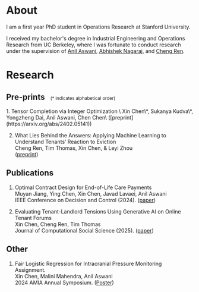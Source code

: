 # About
I am a first year PhD student in Operations Research at Stanford University. 

I received my bachelor's degree in Industrial Engineering and Operations Research from UC Berkeley, where I was fortunate to conduct research under the supervision of [Anil Aswani](https://vcresearch.berkeley.edu/faculty/anil-aswani), [Abhishek Nagaraj](https://www.abhishekn.com), and [Cheng Ren](https://www.albany.edu/ssw/faculty/cheng-ren).

# Research 
<h2>
  Pre-prints
  <span style="font-weight: normal; font-size: 0.75rem; margin-left: 10px;">
    (* indicates alphabetical order)
  </span>
</h2>
1. Tensor Completion via Integer Optimization \
Xin Chen\*, Sukanya Kudva\*, Yongzheng Dai, Anil Aswani, Chen Chen\
([preprint](https://arxiv.org/abs/2402.05141))

2. What Lies Behind the Answers: Applying Machine Learning to Understand Tenants’ Reaction to Eviction  \
Cheng Ren, Tim Thomas, Xin Chen, & Leyi Zhou \
([preprint](https://doi.org/10.31219/osf.io/uscxh_v1))

## Publications
1. Optimal Contract Design for End-of-Life Care Payments \
Muyan Jiang, Ying Chen, Xin Chen, Javad Lavaei, Anil Aswani \
IEEE Conference on Decision and Control (2024). ([paper]([https://arxiv.org/abs/2403.15099](https://ieeexplore.ieee.org/document/10886745)))
  
2. Evaluating Tenant-Landlord Tensions Using Generative AI on Online Tenant Forums \
Xin Chen, Cheng Ren, Tim Thomas \
Journal of Computational Social Science (2025). ([paper]([https://arxiv.org/abs/2404.11681](https://link.springer.com/article/10.1007/s42001-025-00378-8)))

## Other
1. Fair Logistic Regression for Intracranial Pressure Monitoring Assignment.\
Xin Chen, Malini Mahendra, Anil Aswani \
2024 AMIA Annual Symposium. ([Poster](https://knowledge.amia.org/A2024/indexes))





